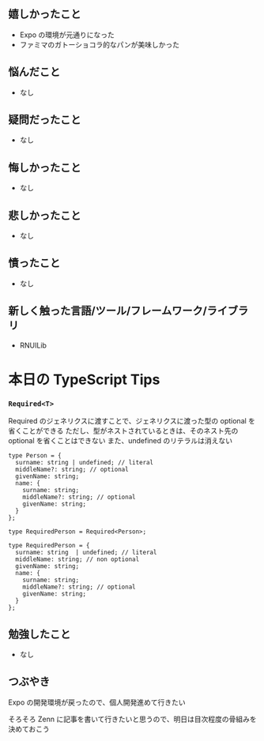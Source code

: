 ## 嬉しかったこと

- Expo の環境が元通りになった
- ファミマのガトーショコラ的なパンが美味しかった

## 悩んだこと

- なし

## 疑問だったこと

- なし

## 悔しかったこと

- なし

## 悲しかったこと

- なし

## 憤ったこと

- なし

## 新しく触った言語/ツール/フレームワーク/ライブラリ

- RNUILib

# 本日の TypeScript Tips

### `Required<T>`

Required のジェネリクスに渡すことで、ジェネリクスに渡った型の optional を省くことができる
ただし、型がネストされているときは、そのネスト先の optional を省くことはできない
また、undefined のリテラルは消えない

```
type Person = {
  surname: string | undefined; // literal
  middleName?: string; // optional
  givenName: string;
  name: {
    surname: string;
    middleName?: string; // optional
    givenName: string;
  }
};

type RequiredPerson = Required<Person>;

type RequiredPerson = {
  surname: string  | undefined; // literal
  middleName: string; // non optional
  givenName: string;
  name: {
    surname: string;
    middleName?: string; // optional
    givenName: string;
  }
};
```

## 勉強したこと

- なし

## つぶやき

Expo の開発環境が戻ったので、個人開発進めて行きたい

そろそろ Zenn に記事を書いて行きたいと思うので、明日は目次程度の骨組みを決めておこう

